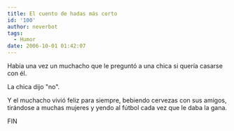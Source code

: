 ```yaml
---
title: El cuento de hadas más corto
id: '100'
author: neverbot
tags:
  - Humor
date: 2006-10-01 01:42:07
---
```


Había una vez un muchacho que le preguntó a una chica si quería casarse con él.

La chica dijo "no".

Y el muchacho vivió feliz para siempre, bebiendo cervezas con sus amigos, tirándose a muchas mujeres y yendo al fútbol cada vez que le daba la gana.

FIN